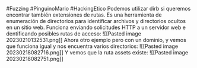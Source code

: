 #Fuzzing #PinguinoMario #HackingEtico 
Podemos utilizar dirb si queremos encontrar también extensiones de rutas. Es una herramienta de enumeración de directorios para identificar archivos y directorios ocultos en un sitio web. Funciona enviando solicitudes HTTP a un servidor web e dentificando posibles rutas de acceso:
![[Pasted image 20230210132531.png]]
Ahora otro ejemplo pero con un dominio, y vemos que funciona igual y nos encuentra varios directorios:
![[Pasted image 20230218082716.png]]
Y vemos que la ruta assets existe:
![[Pasted image 20230218082751.png]]
